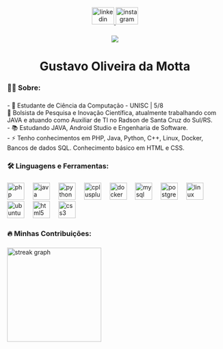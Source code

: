 
###

<div align="center">
  <a href="https://www.linkedin.com/in/gustavo-oliveira-da-motta-071442244/" target="_blank">
    <img src="https://raw.githubusercontent.com/maurodesouza/profile-readme-generator/master/src/assets/icons/social/linkedin/default.svg" width="52" height="40" alt="linkedin logo"  />
  </a>
  <a href="https://www.instagram.com/gusstavo_motta/" target="_blank">
    <img src="https://raw.githubusercontent.com/maurodesouza/profile-readme-generator/master/src/assets/icons/social/instagram/default.svg" width="52" height="40" alt="instagram logo"  />
  </a>
</div>

###
<div align="center">
  <img src="https://visitor-badge.laobi.icu/badge?page_id=gusstavomotta.gusstavomotta&"  />
</div>

###

<h1 align="center">Gustavo Oliveira da Motta</h1>

###

<h3 align="left">👩‍💻  Sobre:</h3>

###

<p align="left">- 🔭 Estudante de Ciência da Computação - UNISC | 5/8 <br> 🔭 Bolsista de Pesquisa e Inovação Científica, atualmente trabalhando com JAVA e atuando como Auxiliar de TI no Radson de Santa Cruz do Sul/RS.<br>- 📚 Estudando JAVA, Android Studio e  Engenharia de Software.<br>- ⚡ Tenho conhecimentos em PHP, Java, Python, C++, Linux, Docker, Bancos de dados SQL. Conhecimento básico em HTML e CSS.</p>

###

<h3 align="left">🛠 Linguagens e Ferramentas:</h3>

###

<div align="left">
  <img src="https://cdn.jsdelivr.net/gh/devicons/devicon/icons/php/php-original.svg" height="40" alt="php logo"  />
  <img width="12" />
  <img src="https://cdn.jsdelivr.net/gh/devicons/devicon/icons/java/java-original.svg" height="40" alt="java logo"  />
  <img width="12" />
  <img src="https://cdn.jsdelivr.net/gh/devicons/devicon/icons/python/python-original.svg" height="40" alt="python logo"  />
  <img width="12" />
  <img src="https://cdn.jsdelivr.net/gh/devicons/devicon/icons/cplusplus/cplusplus-original.svg" height="40" alt="cplusplus logo"  />
  <img width="12" />
  <img src="https://cdn.jsdelivr.net/gh/devicons/devicon/icons/docker/docker-original.svg" height="40" alt="docker logo"  />
  <img width="12" />
  <img src="https://cdn.jsdelivr.net/gh/devicons/devicon/icons/mysql/mysql-original.svg" height="40" alt="mysql logo"  />
  <img width="12" />
  <img src="https://cdn.jsdelivr.net/gh/devicons/devicon/icons/postgresql/postgresql-original.svg" height="40" alt="postgresql logo"  />
  <img width="12" />
  <img src="https://cdn.jsdelivr.net/gh/devicons/devicon/icons/linux/linux-original.svg" height="40" alt="linux logo"  />
  <img width="12" />
  <img src="https://cdn.jsdelivr.net/gh/devicons/devicon/icons/ubuntu/ubuntu-plain.svg" height="40" alt="ubuntu logo"  />
  <img width="12" />
  <img src="https://cdn.jsdelivr.net/gh/devicons/devicon/icons/html5/html5-original.svg" height="40" alt="html5 logo"  />
  <img width="12" />
  <img src="https://cdn.jsdelivr.net/gh/devicons/devicon/icons/css3/css3-original.svg" height="40" alt="css3 logo"  />
</div>

###

<h3 align="left">🔥  Minhas Contribuições:</h3>

###

<div align="left">
  <img src="https://streak-stats.demolab.com?user=gusstavomotta&locale=en&mode=daily&theme=dark&hide_border=false&border_radius=5&order=3" height="220" alt="streak graph"  />
</div>

###
